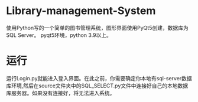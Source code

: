 # Library-management-System
使用Python写的一个简单的图书管理系统，图形界面使用PyQt5创建，数据库为SQL Server。
pyqt5环境，python 3.9以上。
# 运行
运行Login.py就能进入登入界面。在此之前，你需要确定你本地有sql-server数据库环境,然后在source文件夹中的SQL_SELECT.py文件中连接好自己的本地数据库服务器。如果没有连接好，将无法进入系统。
